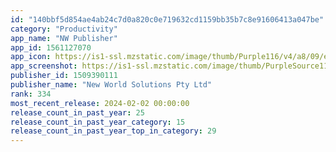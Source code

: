 ```yaml
---
id: "140bbf5d854ae4ab24c7d0a820c0e719632cd1159bb35b7c8e91606413a047be"
category: "Productivity"
app_name: "NW Publisher"
app_id: 1561127070
app_icon: https://is1-ssl.mzstatic.com/image/thumb/Purple116/v4/a8/09/ea/a809eafc-c364-7f3f-b520-1817f5a97f94/AppIcon-0-0-1x_U007emarketing-0-0-0-7-0-0-sRGB-0-0-0-GLES2_U002c0-512MB-85-220-0-0.png/1024x1024bb.png
app_screenshot: https://is1-ssl.mzstatic.com/image/thumb/PurpleSource116/v4/fb/1a/ea/fb1aea6b-8333-dcdb-d5f0-3ac54a3e3794/db63f70a-dba6-4cf4-a42b-caf545832bbe_1.png/1242x2688bb.png
publisher_id: 1509390111
publisher_name: "New World Solutions Pty Ltd"
rank: 334
most_recent_release: 2024-02-02 00:00:00
release_count_in_past_year: 25
release_count_in_past_year_category: 15
release_count_in_past_year_top_in_category: 29
---
```

